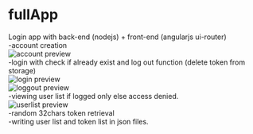 # fullApp

Login app with back-end (nodejs) + front-end (angularjs ui-router)<br>
 -account creation<br>
 ![account preview](https://i.gyazo.com/9eaf0a362f9a2cff21825cdd42bc2aa4.png)<br>
 -login with check if already exist and log out function (delete token from storage)<br>
 ![login preview](https://i.gyazo.com/67e453eb2e9aedf9c70140a9191f59d8.png)<br>
 ![loggout preview](https://i.gyazo.com/b0d1f5d57412fe7369d5a7c14292ae41.png)<br>
 -viewing user list if logged only else access denied.<br>
 ![userlist preview](https://i.gyazo.com/3bf3bbd365c89be410a022be5ba3f39c.png)<br>
 -random 32chars token retrieval<br>
 -writing user list and token list in json files.<br>
